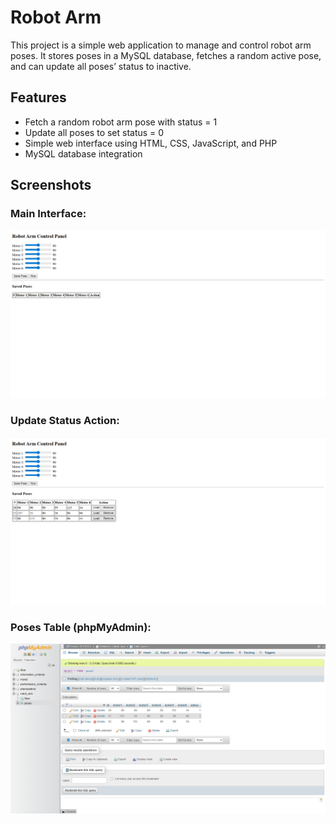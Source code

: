 # Robot Arm 

This project is a simple web application to manage and control robot arm poses. It stores poses in a MySQL database, fetches a random active pose, and can update all poses’ status to inactive.

## Features
- Fetch a random robot arm pose with status = 1
- Update all poses to set status = 0
- Simple web interface using HTML, CSS, JavaScript, and PHP
- MySQL database integration

## Screenshots

### Main Interface:
![Robot Arm Interface](screenshots/UI.png)

### Update Status Action:
![Update Status](screenshots/status.png)

### Poses Table (phpMyAdmin):
![Database](screenshots/db.png)

